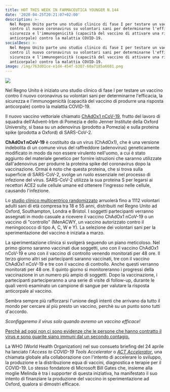 ```yaml
---
title: HOT THIS WEEK IN FARMACEUTICA YOUNGER N.144
date: '2020-04-25T20:21:07+02:00'
description: >-
  Nel Regno Unito parte uno studio clinico di fase I per testare un vaccino
  contro il nuovo coronavirus su volontari sani per determinarne l'efficacia, la
  sicurezza e l'immunogenicità (capacità del vaccino di attivare una risposta
  anticorpale) contro la malattia COVID-19.
socialDesc: >-
  Nel Regno Unito parte uno studio clinico di fase I per testare un vaccino
  contro il nuovo coronavirus su volontari sani per determinarne l'efficacia, la
  sicurezza e l'immunogenicità (capacità del vaccino di attivare una risposta
  anticorpale) contro la malattia COVID-19.
image: /img/763d01ce-e1d4-454f-b307-60a7185a6681.png
---
```

![](/img/763d01ce-e1d4-454f-b307-60a7185a6681.png)

Nel Regno Unito è iniziato uno studio clinico di fase I per testare un vaccino contro il nuovo coronavirus su volontari sani per determinarne l'efficacia, la sicurezza e l'immunogenicità (capacità del vaccino di produrre una risposta anticorpale) contro la malattia COVID-19.

Il nuovo vaccino vettoriale chiamato [ChAdOx1 nCoV-19](http://www.ox.ac.uk/news/2020-04-23-oxford-covid-19-vaccine-begins-human-trial-stage), frutto del lavoro di squadra dell'Advent-Irbm di Pomezia e dello Jenner Institute della Oxford University, si basa su un adenovirus (prodotto a Pomezia) e sulla proteina spike (prodotta a Oxford) di SARS-CoV-2.

**ChAdOx1 nCoV-19** è costituito da un virus (ChAdOx1), che è una versione indebolita di un comune virus del raffreddore (adenovirus) geneticamente modificato in modo da non essere virulento nell'uomo, a cui è stato aggiunto del materiale genetico per fornire istruzioni che saranno utilizzate dall'adenovirus per produrre la proteina spike del coronavirus dopo la vaccinazione. Ormai è noto che questa proteina, che si trova sulla superficie di SARS-CoV-2, svolge un ruolo essenziale nel processo di infezione del virus. SARS-CoV-2 utilizza la sua proteina S per legarsi ai recettori ACE2 sulle cellule umane ed ottenere l'ingresso nelle cellule, causando l'infezione. 

Lo [studio clinico multicentrico randomizzato](https://clinicaltrials.gov/ct2/show/NCT04324606) arruolerà fino a 1112 volontari adulti sani di età compresa tra 18 e 55 anni, distribuiti nel Regno Unito ad Oxford, Southampton, Londra e Bristol. I soggetti partecipanti verranno assegnati in modo casuale a ricevere il vaccino ChAdOx1 nCoV-19 o un vaccino di "controllo" (MenACWY, un vaccino autorizzato contro il meningococco di tipo A, C, W e Y). La selezione dei volontari sani per la sperimentazione del vaccino è iniziata a marzo. 

La sperimentazione clinica si svolgerà seguendo un piano meticoloso. Nel primo giorno saranno vaccinati due soggetti, uno con il vaccino ChAdOx1 nCoV-19 e uno con il vaccino di controllo venendo monitorati per 48 ore. Il terzo giorno altri sei partecipanti saranno vaccinati, tre con il vaccino ChAdOx1 nCoV-19 e tre con il vaccino di controllo. Anche questi verranno monitorati per 48 ore. Il quinto giorno si monitoreranno i progressi della vaccinazione in un numero più ampio di soggetti. Dopo la vaccinazione, i partecipanti parteciperanno a una serie di visite di follow-up, durante le quali verrò esaminato un campione di sangue per valutare la risposta anticorpale al vaccino.

Sembra sempre più rafforzarsi l'unione degli intenti che arrivano da tutto il mondo per cercare al più presto un vaccino, perchè su un punto sono tutti d'accordo. 

_Sconfiggeremo il virus solo quando avremo un vaccino efficace!_

[Perchè ad oggi non ci sono evidenze che le persone che hanno contratto il virus e sono guarite siano immuni dal un secondo contagio.](https://www.who.int/news-room/commentaries/detail/immunity-passports-in-the-context-of-covid-19)

La WHO (World Health Organization) nel suo consueto briefing del 24 aprile ha lanciato l'_Access to COVID-19 Tools Accelerator_ o [_ACT Accelerator_](file:///Users/silviavernotico/Downloads/access-to-covid-19-tools-(act)-accelerator-call-to-action-24april2020.pdf), una chiamata globale alla collaborazione con l'intento di accelerare lo sviluppo, la produzione e la distribuzione equa di vaccini, diagnostica e terapie per il COVID-19. Lo stesso fondatore di Microsoft Bill Gates che, insieme alla moglie Melinda è tra i supporter di questa iniziativa, ha manifestato il suo intento di finanziare la produzione del vaccino in sperimentazione ad Oxford, qualora si dimostri efficace.

